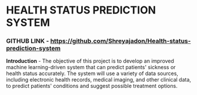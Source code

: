 # HEALTH STATUS PREDICTION SYSTEM
### GITHUB LINK - https://github.com/Shreyajadon/Health-status-prediction-system

**Introduction** - The objective of this project is to develop an improved machine learning-driven system that can 
predict patients' sickness or health status accurately. The system will use a variety of data 
sources, including electronic health records, medical imaging, and other clinical data, to predict 
patients' conditions and suggest possible treatment options.